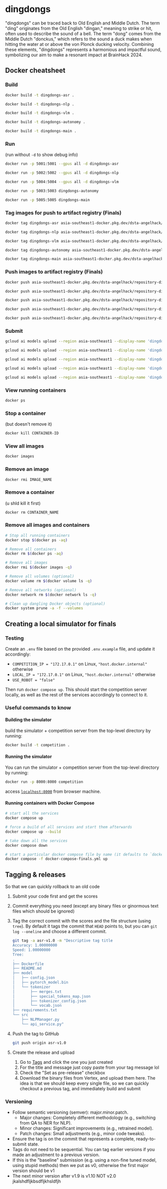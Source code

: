 # dingdongs
"dingdongs" can be traced back to Old English and Middle Dutch. The term "ding" originates from the Old English "dingan," meaning to strike or hit, often used to describe the sound of a bell. The term "dong" comes from the Middle Dutch "donckus," which refers to the sound a duck makes when hitting the water at or above the von Plonck ducking velocity. Combining these elements, "dingdongs" represents a harmonious and impactful sound, symbolizing our aim to make a resonant impact at BrainHack 2024.

## Docker cheatsheet

### Build

```bash
docker build -t dingdongs-asr .
```

```bash
docker build -t dingdongs-nlp .
```

```bash
docker build -t dingdongs-vlm .
```

```bash
docker build -t dingdongs-autonomy .
```

```bash
docker build -t dingdongs-main .
```

### Run

(run without `-d` to show debug info)

```bash
docker run -p 5001:5001 --gpus all -d dingdongs-asr
```

```bash
docker run -p 5002:5002 --gpus all -d dingdongs-nlp
```

```bash
docker run -p 5004:5004 --gpus all -d dingdongs-vlm⁠
```

```bash
docker run -p 5003:5003 dingdongs-autonomy
```

```bash
docker run -p 5005:5005 dingdongs-main
```

### Tag images for push to artifact registry (Finals)

```bash
docker tag dingdongs-asr asia-southeast1-docker.pkg.dev/dsta-angelhack/repository-dingdongs/dingdongs-asr:finals
```

```bash
docker tag dingdongs-nlp asia-southeast1-docker.pkg.dev/dsta-angelhack/repository-dingdongs/dingdongs-nlp:finals
```

```bash
docker tag dingdongs-vlm asia-southeast1-docker.pkg.dev/dsta-angelhack/repository-dingdongs/dingdongs-vlm:finals
```

```bash
docker tag dingdongs-autonomy asia-southeast1-docker.pkg.dev/dsta-angelhack/repository-dingdongs/dingdongs-autonomy:finals
```

```bash
docker tag dingdongs-main asia-southeast1-docker.pkg.dev/dsta-angelhack/repository-dingdongs/dingdongs-main:finals
```

### Push images to artifact registry (Finals)

```bash
docker push asia-southeast1-docker.pkg.dev/dsta-angelhack/repository-dingdongs/dingdongs-asr:finals
```

```bash
docker push asia-southeast1-docker.pkg.dev/dsta-angelhack/repository-dingdongs/dingdongs-nlp:finals
```

```bash
docker push asia-southeast1-docker.pkg.dev/dsta-angelhack/repository-dingdongs/dingdongs-vlm:finals
```

```bash
docker push asia-southeast1-docker.pkg.dev/dsta-angelhack/repository-dingdongs/dingdongs-autonomy:finals
```

```bash
docker push asia-southeast1-docker.pkg.dev/dsta-angelhack/repository-dingdongs/dingdongs-main:finals
```

### Submit

```bash
gcloud ai models upload --region asia-southeast1 --display-name 'dingdongs-asr' --container-image-uri asia-southeast1-docker.pkg.dev/dsta-angelhack/repository-dingdongs/dingdongs-asr:finals --container-health-route /health --container-predict-route /stt --container-ports 5001 --version-aliases default
```

```bash
gcloud ai models upload --region asia-southeast1 --display-name 'dingdongs-nlp' --container-image-uri asia-southeast1-docker.pkg.dev/dsta-angelhack/repository-dingdongs/dingdongs-nlp:finals --container-health-route /health --container-predict-route /extract --container-ports 5002 --version-aliases default
```

```bash
gcloud ai models upload --region asia-southeast1 --display-name 'dingdongs-vlm' --container-image-uri asia-southeast1-docker.pkg.dev/dsta-angelhack/repository-dingdongs/dingdongs-vlm:finals --container-health-route /health --container-predict-route /identify --container-ports 5004 --version-aliases default
```

```bash
gcloud ai models upload --region asia-southeast1 --display-name 'dingdongs-autonomy' --container-image-uri asia-southeast1-docker.pkg.dev/dsta-angelhack/repository-dingdongs/dingdongs-autonomy:finals --container-health-route /health --container-ports 5003 --version-aliases default
```

```bash
gcloud ai models upload --region asia-southeast1 --display-name 'dingdongs-main' --container-image-uri asia-southeast1-docker.pkg.dev/dsta-angelhack/repository-dingdongs/dingdongs-main:finals --container-health-route /health --container-ports 5005 --version-aliases default
```

### View running containers

```bash
docker ps
```

### Stop a container

(but doesn't remove it)

```bash
docker kill CONTAINER-ID
```

### View all images

```bash
docker images
```

### Remove an image

```bash
docker rmi IMAGE_NAME
```

### Remove a container

(u shld kill it first)

```bash
docker rm CONTAINER_NAME 
```

### Remove all images and containers

```bash
# Stop all running containers
docker stop $(docker ps -aq)

# Remove all containers
docker rm $(docker ps -aq)

# Remove all images
docker rmi $(docker images -q)

# Remove all volumes (optional)
docker volume rm $(docker volume ls -q)

# Remove all networks (optional)
docker network rm $(docker network ls -q)

# Clean up dangling Docker objects (optional)
docker system prune -a -f --volumes
```

## Creating a local simulator for finals

### Testing
Create an `.env` file based on the provided `.env.example` file, and update it accordingly:

- `COMPETITION_IP = "172.17.0.1"` on Linux, `"host.docker.internal"` otherwise
- `LOCAL_IP = "172.17.0.1"` on Linux, `"host.docker.internal"` otherwise
- `USE_ROBOT = "false"`

Then run `docker compose up`. This should start the competition server locally, as well as the rest of the services accordingly to connect to it.

### Useful commands to know

#### Building the simulator

build the simulator + competition server from the top-level directory by running:

```bash
docker build -t competition .
```

#### Running the simulator

You can run the simulator + competition server from the top-level directory by running:

```bash
docker run -p 8000:8000 competition
```

access [`localhost:8000`](localhost:8000) from browser machine.

#### Running containers with Docker Compose

```bash
# start all the services
docker compose up

# force a build of all services and start them afterwards
docker compose up --build

# take down all the services
docker compose down

# start a particular docker compose file by name (it defaults to `docker-compose.yml` if not indicated)
docker compose -f docker-compose-finals.yml up
```

## Tagging & releases

So that we can quickly rollback to an old code 

1. Submit your code first and get the scores
2. Commit everything you need (except any binary files or ginormous text files which should be ignored)
3. Tag the correct commit with the scores and the file structure (using `tree`). By default it tags the commit that `HEAD` points to, but you can `git log --oneline` and choose a different commit.

   ```bash
   git tag -a asr-v1.0 -m "Descriptive tag title
   Accuracy: 1.00000000
   Speed: 1.00000000
   Tree:
   .
   ├── Dockerfile
   ├── README.md
   ├── model
   │   ├── config.json
   │   ├── pytorch_model.bin
   │   └── tokenizer
   │       ├── merges.txt
   │       ├── special_tokens_map.json
   │       ├── tokenizer_config.json
   │       └── vocab.json
   ├── requirements.txt
   └── src
       ├── NLPManager.py
       └── api_service.py"
   ```
   
5. Push the tag to GitHub

   ```bash
   git push origin asr-v1.0
   ```
   
7. Create the release and upload
    1. Go to [Tags](https://github.com/qitianshi/brainhack-24/tags) and click the one you just created
    2. For the title and message just copy paste from your tag message lol
    3. Check the "Set as pre-release" checkbox
    4. Download the binary files from Vertex, and upload them here. The idea is that we should keep every single file, so we can quickly checkout a previous tag, and immediately build and submit 

### Versioning

* Follow semantic versioning (semver): major.minor.patch.
    * Major changes: Completely different methodology (e.g., switching from QA to NER for NLP).
    * Minor changes: Significant improvements (e.g., retrained model).
    * Patch changes: Small adjustments (e.g., minor code tweaks).
* Ensure the tag is on the commit that represents a complete, ready-to-submit state.
* Tags do not need to be sequential. You can tag earlier versions if you made an adjustment to a previous version.
* If this is the "baseline" submission (e.g. using a non-fine tuned model, using stupid methods) then we put as v0, otherwise the first major version should be v1
* The next minor version after v1.9 is v1.10 NOT v2.0 jkalshdfljkbsdfljkhsldfjh
